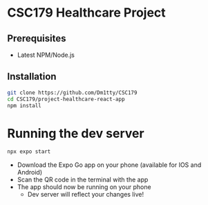 # CSC179 Healthcare Project
## Prerequisites
- Latest NPM/Node.js
## Installation
```sh
git clone https://github.com/Dm1tty/CSC179
cd CSC179/project-healthcare-react-app
npm install
```
# Running the dev server
```sh
npx expo start
```
- Download the Expo Go app on your phone (available for IOS and Android)
- Scan the QR code in the terminal with the app
- The app should now be running on your phone
    - Dev server will reflect your changes live!
